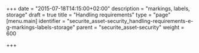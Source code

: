 +++
date = "2015-07-18T14:15:00+02:00"
description = "markings, labels, storage"
draft = true
title = "Handling requirements"
type = "page"
[menu.main]
identifier = "securite_asset-security_handling-requirements-e-g-markings-labels-storage"
parent = "securite_asset-security"
weight = 600

+++
